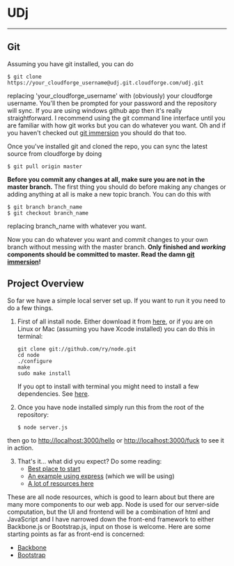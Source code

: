 UDj
===
---

Git
---

Assuming you have git installed, you can do

    $ git clone https://your_cloudforge_username@udj.git.cloudforge.com/udj.git
replacing 'your_cloudforge_username' with (obviously) your cloudforge username. You'll then be prompted for your password and the repository will sync. If you are using windows github app then it's really straightforward. I recommend using the git command line interface until you are familiar with how git works but you can do whatever you want. Oh and if you haven't checked out [git immersion](www.gitimmersion.com) you should do that too.

Once you've installed git and cloned the repo, you can sync the latest source from cloudforge by doing

    $ git pull origin master

**Before you commit any changes at all, make sure you are not in the master branch.** The first thing you should do before making any changes or adding anything at all is make a new topic branch. You can do this with

    $ git branch branch_name
    $ git checkout branch_name
replacing branch_name with whatever you want.

Now you can do whatever you want and commit changes to your own branch without messing with the master branch. **Only finished and _working_ components should be committed to master. Read the damn [git immersion](www.gitimmersion.com)!**

Project Overview
-----

So far we have a simple local server set up. If you want to run it you need to do a few things.

1. First of all install node. Either download it from [here](http://nodejs.org/download/ "Download node.js"), or if you are on Linux or Mac (assuming you have Xcode installed) you can do this in terminal:
	
    ```
    git clone git://github.com/ry/node.git
    cd node
    ./configure
    make
    sudo make install
    ```
    
	If you opt to install with terminal you might need to install a few dependencies. See [here](http://howtonode.org/how-to-install-nodejs "How to install node").
    
2. Once you have node installed simply run this from the root of the repository:
	```
    $ node server.js
    ```
then go to [http://localhost:3000/hello](http://localhost:3000/hello) or [http://localhost:3000/fuck](http://localhost:3000/fuck) to see it in action. 

3. That's it... what did you expect? Do some reading:
	- [Best place to start](http://www.nodebeginner.org/)
	- [An example using express](http://coenraets.org/blog/2012/10/creating-a-rest-api-using-node-js-express-and-mongodb/) (which we will be using)
	- [A lot of resources here](http://stackoverflow.com/questions/2353818/how-do-i-get-started-with-node-js)

These are all node resources, which is good to learn about but there are many more components to our web app. Node is used for our server-side computation, but the UI and frontend will be a combination of html and JavaScript and I have narrowed down the front-end framework to either Backbone.js or Bootstrap.js, input on those is welcome. Here are some starting points as far as front-end is concerned:

- [Backbone](www.google.com/search?q=backbone+js)
- [Bootstrap](www.google.com/search?q=bootstrap+js)
